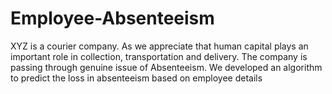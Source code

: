 # Employee-Absenteeism
XYZ is a courier company. As we appreciate that human capital plays an important role in collection, transportation and delivery. The company is passing through genuine issue of Absenteeism. We developed an algorithm to predict the loss in absenteeism based on employee details
